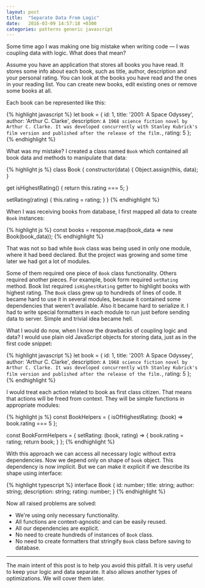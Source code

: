 ```yaml
---
layout: post
title:  "Separate Data From Logic"
date:   2016-03-09 14:57:18 +0300
categories: patterns generic javascript
---
```


Some time ago I was making one big mistake when writing code — I was coupling data with logic.
What does that mean?

Assume you have an application that stores all books you have read.
It stores some info about each book, such as title, author, description and your personal rating.
You can look at the books you have read and the ones in your reading list.
You can create new books, edit existing ones or remove some books at all.

Each book can be represented like this:

{% highlight javascript %}
let book = {
  id: 1,
  title: '2001: A Space Odyssey',
  author: 'Arthur C. Clarke',
  description: `A 1968 science fiction novel by Arthur C. Clarke.
          It was developed concurrently with Stanley Kubrick's film version and published after the release of the film.`,
  rating: 5
};
{% endhighlight %}

What was my mistake? I created a class named `Book` which contained all book data and methods to manipulate that data:

{% highlight js %}
class Book {
  constructor(data) {
    Object.assign(this, data);
  }

  get isHighestRating() {
    return this.rating === 5;
  }

  setRating(rating) {
    this.rating = rating;
  }
}
{% endhighlight %}

When I was receiving books from database, I first mapped all data to create `Book` instances:

{% highlight js %}
const books = response.map(book_data => new Book(book_data));
{% endhighlight %}

That was not so bad while `Book` class was being used in only one module, where it had beed declared.
But the project was growing and some time later we had got a lot of modules.

Some of them required one piece of `Book` class functionality. Others required another pieces.
For example, book form required `setRating` method.
Book list required `isHighestRating` getter to highlight books with highest rating.
The `Book` class grew up to hundreds of lines of code.
It became hard to use it in several modules, because it contained some dependencies that weren't available.
Also it became hard to serialize it.
I had to write special formatters in each module to run just before sending data to server.
Simple and trivial idea became hell.

What I would do now, when I know the drawbacks of coupling logic and data?
I would use plain old JavaScript objects for storing data, just as in the first code snippet:

{% highlight javascript %}
let book = {
  id: 1,
  title: '2001: A Space Odyssey',
  author: 'Arthur C. Clarke',
  description: `A 1968 science fiction novel by Arthur C. Clarke.
          It was developed concurrently with Stanley Kubrick's film version and published after the release of the film.`,
  rating: 5
};
{% endhighlight %}

I would treat each action related to book as first class citizen.
That means that actions will be freed from context.
They will be simple functions in appropriate modules:

{% highlight js %}
const BookHelpers = {
  isOfHighestRating: (book) => 
    book.rating === 5
};

const BookFormHelpers = {
  setRating: (book, rating) => {
    book.rating = rating;
    return book;
  }
};
{% endhighlight %}

With this approach we can access all necessary logic without extra dependencies.
Now we depend only on shape of `book` object. This dependency is now implicit.
But we can make it explicit if we describe its shape using interface:

{% highlight typescript %}
interface Book {
  id: number;
  title: string;
  author: string;
  description: string;
  rating: number;
}
{% endhighlight %}

Now all raised problems are solved:

* We're using only necessary functionality.
* All functions are context-agnostic and can be easily reused.
* All our dependencies are explicit.
* No need to create hundreds of instances of `Book` class.
* No need to create formatters that stringify `Book` class before saving to database.

----

The main intent of this post is to help you avoid this pitfall. It is very useful to keep your logic and data separate. It also allows another types of optimizations. We will cover them later.